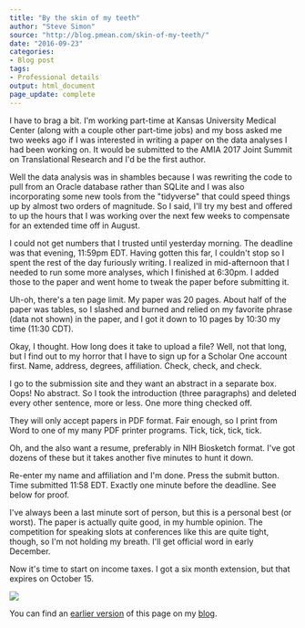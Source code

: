 ```yaml
---
title: "By the skin of my teeth"
author: "Steve Simon"
source: "http://blog.pmean.com/skin-of-my-teeth/"
date: "2016-09-23"
categories:
- Blog post
tags:
- Professional details
output: html_document
page_update: complete
---
```


I have to brag a bit. I'm working part-time at Kansas University Medical Center (along with a couple other part-time jobs) and my boss asked me two weeks ago if I was interested in writing a paper on the data analyses I had been working on. It would be submitted to the AMIA 2017 Joint Summit on Translational Research and I'd be the first author.

<!---More--->

Well the data analysis was in shambles because I was rewriting the code to pull from an Oracle database rather than SQLite and I was also incorporating some new tools from the "tidyverse" that could speed things up by almost two orders of magnitude. So I said, I'll try my best and offered to up the hours that I was working over the next few weeks to compensate for an extended time off in August.

I could not get numbers that I trusted until yesterday morning. The deadline was that evening, 11:59pm EDT. Having gotten this far, I couldn't stop so I spent the rest of the day furiously writing. I realized in mid-afternoon that I needed to run some more analyses, which I finished at 6:30pm. I added those to the paper and went home to tweak the paper before submitting it.

Uh-oh, there's a ten page limit. My paper was 20 pages. About half of the paper was tables, so I slashed and burned and relied on my favorite phrase (data not shown) in the paper, and I got it down to 10 pages by 10:30 my time (11:30 CDT).

Okay, I thought. How long does it take to upload a file? Well, not that long, but I find out to my horror that I have to sign up for a Scholar One account first. Name, address, degrees, affiliation. Check, check, and check.

I go to the submission site and they want an abstract in a separate box. Oops! No abstract. So I took the introduction (three paragraphs) and deleted every other sentence, more or less. One more thing checked off.

They will only accept papers in PDF format. Fair enough, so I print from Word to one of my many PDF printer programs. Tick, tick, tick, tick.

Oh, and the also want a resume, preferably in NIH Biosketch format. I've got dozens of these but it takes another five minutes to hunt it down.

Re-enter my name and affiliation and I'm done. Press the submit button. Time submitted 11:58 EDT. Exactly one minute before the deadline. See below for proof.

I've always been a last minute sort of person, but this is a personal best (or worst). The paper is actually quite good, in my humble opinion. The competition for speaking slots at conferences like this are quite tight, though, so I'm not holding my breath. I'll get official word in early December.

Now it's time to start on income taxes. I got a six month extension, but that expires on October 15.

![](http://www.pmean.com/new-images/16/skin-of-my-teeth01.png)

You can find an [earlier version][sim1] of this page on my [blog][sim2].

[sim1]: http://blog.pmean.com/skin-of-my-teeth/
[sim2]: http://blog.pmean.com
